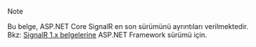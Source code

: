 > [!NOTE]
> Bu belge, ASP.NET Core SignalR en son sürümünü ayrıntıları verilmektedir. Bkz: [SignalR 1.x belgelerine](/aspnet/signalr/) ASP.NET Framework sürümü için.